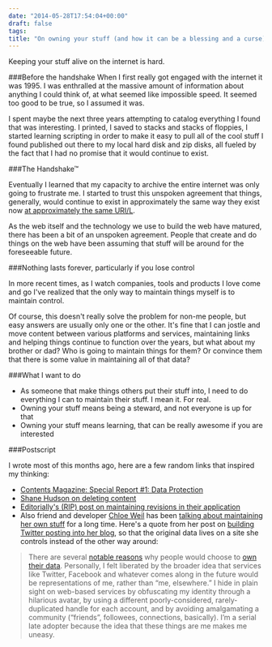 ```yaml
---
date: "2014-05-28T17:54:04+00:00"
draft: false
tags: 
title: "On owning your stuff (and how it can be a blessing and a curse)"
---
```

Keeping your stuff alive on the internet is hard.

###Before the handshake
When I first really got engaged with the internet it was 1995. I was enthralled at the massive amount of information about anything I could think of, at what seemed like impossible speed. It seemed too good to be true, so I assumed it was.

I spent maybe the next three years attempting to catalog everything I found that was interesting. I printed, I saved to stacks and stacks of floppies, I started learning scripting in order to make it easy to pull all of the cool stuff I found published out there to my local hard disk and zip disks, all fueled by the fact that I had no promise that it would continue to exist.

###The Handshake™

Eventually I learned that my capacity to archive the entire internet was only going to frustrate me. I started to trust this unspoken agreement that things, generally, would continue to exist in approximately the same way they exist now [at approximately the same URI/L](http://www.w3.org/Provider/Style/URI.html).

As the web itself and the technology we use to build the web have matured, there has been a bit of an unspoken agreement. People that create and do things on the web have been assuming that stuff will be around for the foreseeable future.

###Nothing lasts forever, particularly if you lose control

In more recent times, as I watch companies, tools and products I love come and go I've realized that the only way to maintain things myself is to maintain control.

Of course, this doesn't really solve the problem for non-me people, but easy answers are usually only one or the other. It's fine that I can jostle and move content between various platforms and services, maintaining links and helping things continue to function over the years, but what about my brother or dad? Who is going to maintain things for them? Or convince them that there is some value in maintaining all of that data?

###What I want to do

* As someone that make things others put their stuff into, I need to do everything I can to maintain their stuff. I mean it. For real.
* Owning your stuff means being a steward, and not everyone is up for that
* Owning your stuff means learning, that can be really awesome if you are interested

###Postscript

I wrote most of this months ago, here are a few random links that inspired my thinking:

* [Contents Magazine: Special Report #1: Data Protection](http://contentsmagazine.com/data)
* [Shane Hudson on deleting content](http://www.shanehudson.net/2013/09/19/stop-deleting-content)
* [Editorially's (RIP) post on maintaining revisions in their application](http://blog.editorially.com/post/61596307927/saving-your-work-in-more-ways-than-one)
* Also friend and developer [Chloe Weil](http://chloeweil.com/) has been [talking about maintaining her own stuff](http://chloeweil.com/blog/our-ragged-history) for a long time. Here's a quote from her post on [building Twitter posting into her blog](http://chloeweil.com/blog/hipster), so that the original data lives on a site she controls instead of the other way around: 

> There are several [notable reasons](https://indiewebcamp.com/why) why people would choose to [own their data](http://tantek.com/2011/010/b1/owning-your-data). Personally, I felt liberated by the broader idea that services like Twitter, Facebook and whatever comes along in the future would be representations of me, rather than “me, elsewhere.” I hide in plain sight on web-based services by obfuscating my identity through a hilarious avatar, by using a different poorly-considered, rarely-duplicated handle for each account, and by avoiding amalgamating a community (“friends”, followees, connections, basically). I’m a serial late adopter because the idea that these things are me makes me uneasy.